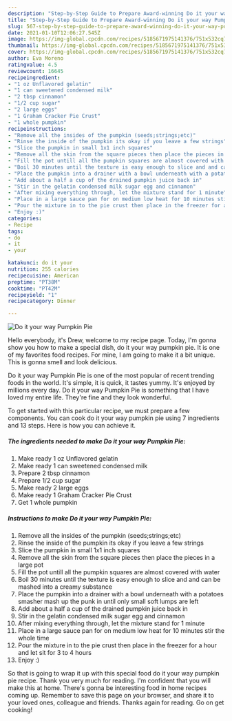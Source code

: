 ```yaml
---
description: "Step-by-Step Guide to Prepare Award-winning Do it your way Pumpkin Pie"
title: "Step-by-Step Guide to Prepare Award-winning Do it your way Pumpkin Pie"
slug: 567-step-by-step-guide-to-prepare-award-winning-do-it-your-way-pumpkin-pie
date: 2021-01-10T12:06:27.545Z
image: https://img-global.cpcdn.com/recipes/5185671975141376/751x532cq70/do-it-your-way-pumpkin-pie-recipe-main-photo.jpg
thumbnail: https://img-global.cpcdn.com/recipes/5185671975141376/751x532cq70/do-it-your-way-pumpkin-pie-recipe-main-photo.jpg
cover: https://img-global.cpcdn.com/recipes/5185671975141376/751x532cq70/do-it-your-way-pumpkin-pie-recipe-main-photo.jpg
author: Eva Moreno
ratingvalue: 4.5
reviewcount: 16645
recipeingredient:
- "1 oz Unflavored gelatin"
- "1 can sweetened condensed milk"
- "2 tbsp cinnamon"
- "1/2 cup sugar"
- "2 large eggs"
- "1 Graham Cracker Pie Crust"
- "1 whole pumpkin"
recipeinstructions:
- "Remove all the insides of the pumpkin (seeds;strings;etc)"
- "Rinse the inside of the pumpkin its okay if you leave a few strings"
- "Slice the pumpkin in small 1x1 inch squares"
- "Remove all the skin from the square pieces then place the pieces in a large pot"
- "Fill the pot untill all the pumpkin squares are almost covered with water"
- "Boil 30 minutes until the texture is easy enough to slice and and can be mashed into a creamy substance"
- "Place the pumpkin into a drainer with a bowl underneath with a potatoes smasher mash up the punk in until only small soft lumps are left"
- "Add about a half a cup of the drained pumpkin juice back in"
- "Stir in the gelatin condensed milk sugar egg and cinnamon"
- "After mixing everything through, let the mixture stand for 1 minute"
- "Place in a large sauce pan for on medium low heat for 10 minutes stir the whole time"
- "Pour the mixture in to the pie crust then place in the freezer for a hour and let sit for 3 to 4 hours"
- "Enjoy :)"
categories:
- Recipe
tags:
- do
- it
- your

katakunci: do it your 
nutrition: 255 calories
recipecuisine: American
preptime: "PT38M"
cooktime: "PT42M"
recipeyield: "1"
recipecategory: Dinner

---
```



![Do it your way Pumpkin Pie](https://img-global.cpcdn.com/recipes/5185671975141376/751x532cq70/do-it-your-way-pumpkin-pie-recipe-main-photo.jpg)

Hello everybody, it's Drew, welcome to my recipe page. Today, I'm gonna show you how to make a special dish, do it your way pumpkin pie. It is one of my favorites food recipes. For mine, I am going to make it a bit unique. This is gonna smell and look delicious.

Do it your way Pumpkin Pie is one of the most popular of recent trending foods in the world. It's simple, it is quick, it tastes yummy. It's enjoyed by millions every day. Do it your way Pumpkin Pie is something that I have loved my entire life. They're fine and they look wonderful.




To get started with this particular recipe, we must prepare a few components. You can cook do it your way pumpkin pie using 7 ingredients and 13 steps. Here is how you can achieve it.

<!--inarticleads1-->

##### The ingredients needed to make Do it your way Pumpkin Pie:

1. Make ready 1 oz Unflavored gelatin
1. Make ready 1 can sweetened condensed milk
1. Prepare 2 tbsp cinnamon
1. Prepare 1/2 cup sugar
1. Make ready 2 large eggs
1. Make ready 1 Graham Cracker Pie Crust
1. Get 1 whole pumpkin




<!--inarticleads2-->

##### Instructions to make Do it your way Pumpkin Pie:

1. Remove all the insides of the pumpkin (seeds;strings;etc)
1. Rinse the inside of the pumpkin its okay if you leave a few strings
1. Slice the pumpkin in small 1x1 inch squares
1. Remove all the skin from the square pieces then place the pieces in a large pot
1. Fill the pot untill all the pumpkin squares are almost covered with water
1. Boil 30 minutes until the texture is easy enough to slice and and can be mashed into a creamy substance
1. Place the pumpkin into a drainer with a bowl underneath with a potatoes smasher mash up the punk in until only small soft lumps are left
1. Add about a half a cup of the drained pumpkin juice back in
1. Stir in the gelatin condensed milk sugar egg and cinnamon
1. After mixing everything through, let the mixture stand for 1 minute
1. Place in a large sauce pan for on medium low heat for 10 minutes stir the whole time
1. Pour the mixture in to the pie crust then place in the freezer for a hour and let sit for 3 to 4 hours
1. Enjoy :)




So that is going to wrap it up with this special food do it your way pumpkin pie recipe. Thank you very much for reading. I'm confident that you will make this at home. There's gonna be interesting food in home recipes coming up. Remember to save this page on your browser, and share it to your loved ones, colleague and friends. Thanks again for reading. Go on get cooking!

